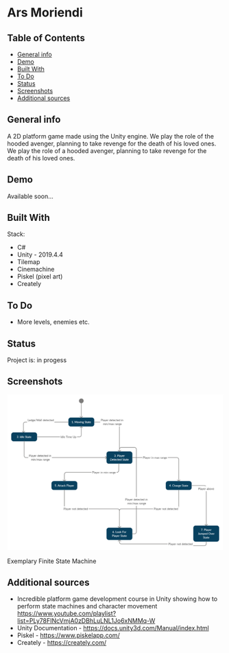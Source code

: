 # Ars Moriendi

## Table of Contents

- [General info](#general-info)
- [Demo](#demo)
- [Built With](#built-with)
- [To Do](#to-do)
- [Status](#status)
- [Screenshots](#screenshots)
- [Additional sources](#additional-sources)

## General info

A 2D platform game made using the Unity engine. We play the role of the hooded avenger, planning to take revenge for the death of his loved ones.
We play the role of a hooded avenger, planning to take revenge for the death of his loved ones.

## Demo

Available soon...

## Built With

Stack:

- C#
- Unity - 2019.4.4
- Tilemap
- Cinemachine
- Piskel (pixel art)
- Creately 

## To Do

- More levels, enemies etc.

## Status

Project is: in progess

## Screenshots

![Example Finite State Machine](./Screenshots/boar_finite_state_machine.png)

Exemplary Finite State Machine

## Additional sources

- Incredible platform game development course in Unity showing how to perform state machines and character movement https://www.youtube.com/playlist?list=PLy78FINcVmjA0zDBhLuLNL1Jo6xNMMq-W
- Unity Documentation - https://docs.unity3d.com/Manual/index.html
- Piskel - https://www.piskelapp.com/
- Creately - https://creately.com/